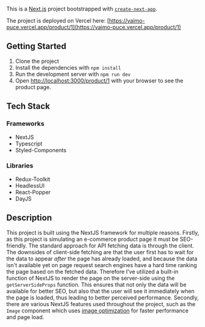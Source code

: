 This is a [Next.js](https://nextjs.org/) project bootstrapped with [`create-next-app`](https://github.com/vercel/next.js/tree/canary/packages/create-next-app).

The project is deployed on Vercel here: [https://vaimo-puce.vercel.app/product/1](https://vaimo-puce.vercel.app/product/1)

## Getting Started

1. Clone the project
2. Install the dependencies with ```npm install```
3. Run the development server with ```npm run dev```
4. Open [http://localhost:3000/product/1](http://localhost:3000/product/1) with your browser to see the product page.


## Tech Stack

### Frameworks
- NextJS
- Typescript
- Styled-Components

### Libraries
- Redux-Toolkit
- HeadlessUI
- React-Popper
- DayJS

## Description

This project is built using the NextJS framework for multiple reasons. Firstly, as this project is simulating an e-commerce product page it must be SEO-friendly. The standard approach for API fetching data is through the client. The downsides of client-side fetching are that the user first has to wait for the data to appear _after_ the page has already loaded, and because the data isn't available yet on page request search engines have a hard time ranking the page based on the fetched data. Therefore I've utilized a built-in function of NextJS to render the page on the server-side using the ```getServerSideProps``` function. This ensures that not only the data will be available for better SEO, but also that the user will see it immediately when the page is loaded, thus leading to better perceived performance. Secondly, there are various NextJS features used throughout the project, such as the ```Image``` component which uses [image optimization](https://nextjs.org/docs/basic-features/image-optimization) for faster performance and page load.
